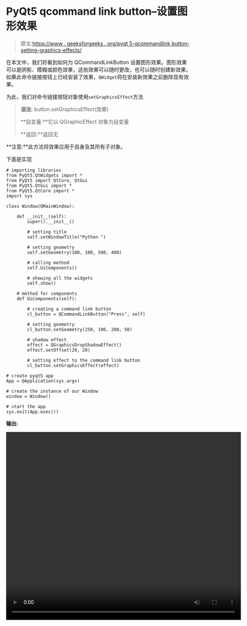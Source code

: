 # PyQt5 qcommand link button–设置图形效果

> 原文:[https://www . geeksforgeeks . org/pyqt 5-qcommandlink button-setting-graphics-effects/](https://www.geeksforgeeks.org/pyqt5-qcommandlinkbutton-setting-graphics-effects/)

在本文中，我们将看到如何为 QCommandLinkButton 设置图形效果。图形效果可以是阴影、模糊或颜色效果，这些效果可以随时更改，也可以随时创建新效果。如果此命令链接按钮上已经安装了效果，`QWidget`将在安装新效果之前删除现有效果。

为此，我们对命令链接按钮对象使用`setGraphicsEffect`方法

> **语法:** button.setGraphicsEffect(效果)
> 
> **自变量:**它以 QGraphicEffect 对象为自变量
> 
> **返回:**返回无

**注意:**此方法将效果应用于自身及其所有子对象。

下面是实现

```
# importing libraries
from PyQt5.QtWidgets import * 
from PyQt5 import QtCore, QtGui
from PyQt5.QtGui import * 
from PyQt5.QtCore import *
import sys

class Window(QMainWindow):

    def __init__(self):
        super().__init__()

        # setting title
        self.setWindowTitle("Python ")

        # setting geometry
        self.setGeometry(100, 100, 500, 400)

        # calling method
        self.UiComponents()

        # showing all the widgets
        self.show()

    # method for components
    def UiComponents(self):

        # creating a command link button
        cl_button = QCommandLinkButton("Press", self)

        # setting geometry
        cl_button.setGeometry(250, 100, 200, 50)

        # shadow effect
        effect = QGraphicsDropShadowEffect()
        effect.setOffset(20, 20)

        # setting effect to the command link button
        cl_button.setGraphicsEffect(effect)

# create pyqt5 app
App = QApplication(sys.argv)

# create the instance of our Window
window = Window()

# start the app
sys.exit(App.exec())
```

**输出:**

<video class="wp-video-shortcode" id="video-441046-1" width="640" height="512" preload="metadata" controls=""><source type="video/mp4" src="https://media.geeksforgeeks.org/wp-content/uploads/20200629021147/Python-2020-06-29-02-11-21.mp4?_=1">[https://media.geeksforgeeks.org/wp-content/uploads/20200629021147/Python-2020-06-29-02-11-21.mp4](https://media.geeksforgeeks.org/wp-content/uploads/20200629021147/Python-2020-06-29-02-11-21.mp4)</video>